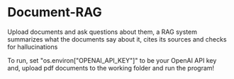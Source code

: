 # Document-RAG
Upload documents and ask questions about them, a RAG system summarizes what the documents say about it, cites its sources and checks for hallucinations

To run, set "os.environ["OPENAI_API_KEY"]" to be your OpenAI API key and, upload pdf documents to the working folder and run the program!
